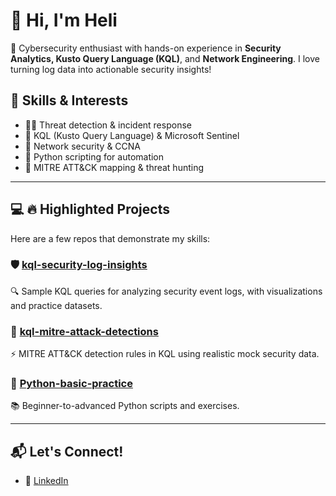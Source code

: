 # 👋 Hi, I'm Heli

🎯 Cybersecurity enthusiast with hands-on experience in **Security Analytics, Kusto Query Language (KQL)**, and **Network Engineering**. I love turning log data into actionable security insights!

## 🧠 Skills & Interests
- 🕵️‍♀️ Threat detection & incident response
- 🔐 KQL (Kusto Query Language) & Microsoft Sentinel
- 📡 Network security & CCNA
- 🐍 Python scripting for automation
- 🧪 MITRE ATT&CK mapping & threat hunting

---

## 💻 🔥 Highlighted Projects
Here are a few repos that demonstrate my skills:

### 🛡️ [kql-security-log-insights](https://github.com/HeliiS/kql-security-log-insights)
🔍 Sample KQL queries for analyzing security event logs, with visualizations and practice datasets.

### 🎯 [kql-mitre-attack-detections](https://github.com/HeliiS/kql-mitre-attack-detections)
⚡ MITRE ATT&CK detection rules in KQL using realistic mock security data.

### 🐍 [Python-basic-practice](https://github.com/HeliiS/Python-basic-practice)
📚 Beginner-to-advanced Python scripts and exercises.


---

## 📬 Let's Connect!
- 💼 [LinkedIn](linkedin.com/in/heli-shah-9843151b2)


